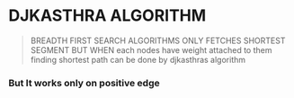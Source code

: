 # DJKASTHRA ALGORITHM

>BREADTH FIRST SEARCH ALGORITHMS ONLY FETCHES SHORTEST SEGMENT BUT WHEN each nodes have weight attached to them finding shortest path can be done by djkasthras algorithm

### But It works only on positive edge